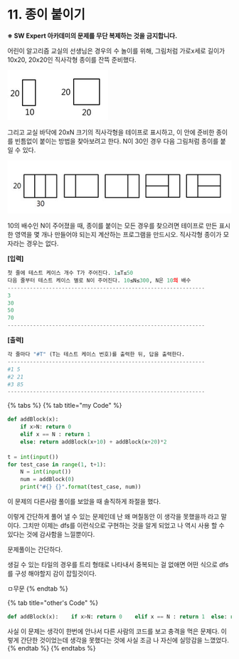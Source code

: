 # 11. 종이 붙이기

 **※ SW Expert 아카데미의 문제를 무단 복제하는 것을 금지합니다.**  
  
  
어린이 알고리즘 교실의 선생님은 경우의 수 놀이를 위해, 그림처럼 가로x세로 길이가 10x20, 20x20인 직사각형 종이를 잔뜩 준비했다.  


![](../../.gitbook/assets/samsung_11_1.JPG)

그리고 교실 바닥에 20xN 크기의 직사각형을 테이프로 표시하고, 이 안에 준비한 종이를 빈틈없이 붙이는 방법을 찾아보려고 한다. N이 30인 경우 다음 그림처럼 종이를 붙일 수 있다.

![](../../.gitbook/assets/samsung_11_2.JPG)

 10의 배수인 N이 주어졌을 때, 종이를 붙이는 모든 경우를 찾으려면 테이프로 만든 표시한 영역을 몇 개나 만들어야 되는지 계산하는 프로그램을 만드시오. 직사각형 종이가 모자라는 경우는 없다.  
  
  
**\[입력\]**  


```python
첫 줄에 테스트 케이스 개수 T가 주어진다. 1≤T≤50
다음 줄부터 테스트 케이스 별로 N이 주어진다. 10≤N≤300, N은 10의 배수
--------------------------------------------------------------
3
30
50
70
--------------------------------------------------------------
```

  
  
**\[출력\]**

```python
각 줄마다 "#T" (T는 테스트 케이스 번호)를 출력한 뒤, 답을 출력한다.
--------------------------------------------------------------
#1 5
#2 21
#3 85
--------------------------------------------------------------

```

{% tabs %}
{% tab title="my Code" %}
```python
def addBlock(x):	
    if x>N: return 0	
    elif x == N : return 1	
    else: return addBlock(x+10) + addBlock(x+20)*2

t = int(input())
for test_case in range(1, t+1):	
    N = int(input())	
    num = addBlock(0)	
    print("#{} {}".format(test_case, num))
```

이 문제의 다른사람 풀이를 보았을 때 솔직하게 좌절을 했다.

이렇게 간단하게 풀어 낼 수 있는 문제인데 난 왜 며칠동안 이 생각을 못했을까 라고 말이다. 그치만 이제는 dfs를 이런식으로 구현하는 것을 알게 되었고 나 역시 사용 할 수 있다는 것에 감사함을 느낄뿐이다.

문제풀이는 간단하다. 

생길 수 있는 타일의 경우를 트리 형태로 나타내서 중복되는 걸 없애면 어떤 식으로 dfs를 구성 해야할지 감이 잡힐것이다.

ㅁ무문
{% endtab %}

{% tab title="other\'s Code" %}
```python
def addBlock(x):	if x>N: return 0	elif x == N : return 1	else: return addBlock(x+10) + addBlock(x+20)*2t = int(input())for test_case in range(1, t+1):	N = int(input())	num = addBlock(0)	print("#{} {}".format(test_case, num)) 
```

사실 이 문제는 생각이 한번에 안나서 다른 사람의 코드를 보고 충격을 먹은 문제다. 이렇게 간단한 것이었는데 생각을 못했다는 것에 사실 조금 나 자신에 실망감을 느꼈었다. 
{% endtab %}
{% endtabs %}



